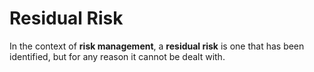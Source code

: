 <!-- -
Title: Residual Risk
Description: Notes and links on Residual Risk
First Published: 2015-09-20
- -->

Residual Risk
=============

In the context of **risk management**, a **residual risk** is one that has 
been identified, but for any reason it cannot be dealt with.
